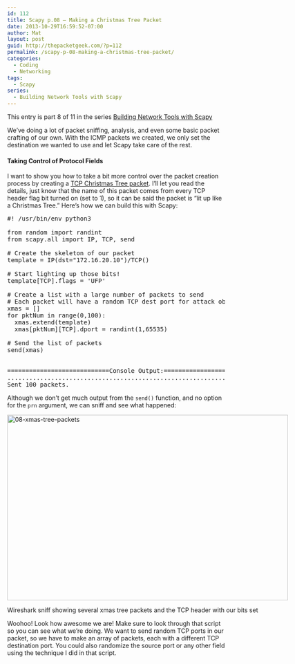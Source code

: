 ```yaml
---
id: 112
title: Scapy p.08 – Making a Christmas Tree Packet
date: 2013-10-29T16:59:52-07:00
author: Mat
layout: post
guid: http://thepacketgeek.com/?p=112
permalink: /scapy-p-08-making-a-christmas-tree-packet/
categories:
  - Coding
  - Networking
tags:
  - Scapy
series:
  - Building Network Tools with Scapy
---
```

<div class="seriesmeta">
  This entry is part 8 of 11 in the series <a href="https://thepacketgeek.com/series/building-network-tools-with-scapy/" class="series-13" title="Building Network Tools with Scapy">Building Network Tools with Scapy</a>
</div>

We&#8217;ve doing a lot of packet sniffing, analysis, and even some basic packet crafting of our own. With the ICMP packets we created, we only set the destination we wanted to use and let Scapy take care of the rest.

#### Taking Control of Protocol Fields

I want to show you how to take a bit more control over the packet creation process by creating a [TCP Christmas Tree packet](http://en.wikipedia.org/wiki/Christmas_tree_packet). I&#8217;ll let you read the details, just know that the name of this packet comes from every TCP header flag bit turned on (set to 1), so it can be said the packet is &#8220;lit up like a Christmas Tree.&#8221; <!--more-->Here&#8217;s how we can build this with Scapy:

<pre class="lang:default decode:true ">#! /usr/bin/env python3

from random import randint
from scapy.all import IP, TCP, send

# Create the skeleton of our packet
template = IP(dst="172.16.20.10")/TCP()

# Start lighting up those bits!
template[TCP].flags = 'UFP'

# Create a list with a large number of packets to send
# Each packet will have a random TCP dest port for attack obfuscation
xmas = []
for pktNum in range(0,100):
  xmas.extend(template)
  xmas[pktNum][TCP].dport = randint(1,65535)

# Send the list of packets
send(xmas)


============================Console Output:===========================
....................................................................................................
Sent 100 packets.</pre>

Although we don&#8217;t get much output from the `send()` function, and no option for the `prn` argument, we can sniff and see what happened:

<div id="attachment_113" style="width: 660px" class="wp-caption aligncenter">
  <a href="http://thepacketgeek.com/wp-content/uploads/2013/10/08-xmas-tree-packets.png"><img aria-describedby="caption-attachment-113" class="size-large wp-image-113 " src="//thepacketgeek.com/wp-content/uploads/2013/10/08-xmas-tree-packets-1024x677.png" alt="08-xmas-tree-packets" width="650" height="429" srcset="https://thepacketgeek.com/wp-content/uploads/2013/10/08-xmas-tree-packets-1024x677.png 1024w, https://thepacketgeek.com/wp-content/uploads/2013/10/08-xmas-tree-packets-300x198.png 300w, https://thepacketgeek.com/wp-content/uploads/2013/10/08-xmas-tree-packets.png 1268w" sizes="(max-width: 650px) 100vw, 650px" /></a>
  
  <p id="caption-attachment-113" class="wp-caption-text">
    Wireshark sniff showing several xmas tree packets and the TCP header with our bits set
  </p>
</div>

Woohoo! Look how awesome we are! Make sure to look through that script so you can see what we&#8217;re doing. We want to send random TCP ports in our packet, so we have to make an array of packets, each with a different TCP destination port. You could also randomize the source port or any other field using the technique I did in that script.